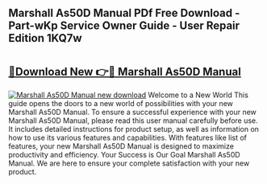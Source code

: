 ## Marshall As50D Manual PDf Free Download - Part-wKp Service Owner Guide - User Repair Edition 1KQ7w

# <h2><a href="http://cf26353.oget.top/?id=Marshall+As50D+Manual">🔗Download New 👉🔴 Marshall As50D Manual</a></h2>

[![Marshall As50D Manual new download](https://i.imgur.com/5g1atiW.png)](http://cf26353.oget.top/?id=Marshall+As50D+Manual)
Welcome to a New World This guide opens the doors to a new world of possibilities with your new Marshall As50D Manual. To ensure a successful experience with your new Marshall As50D Manual, please read this user manual carefully before use. It includes detailed instructions for product setup, as well as information on how to use its various features and capabilities. With features like list of features, your new Marshall As50D Manual is designed to maximize productivity and efficiency. Your Success is Our Goal Marshall As50D Manual. We are here to ensure your complete satisfaction with your new product.
